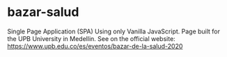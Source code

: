 # bazar-salud
Single Page Application (SPA) Using only Vanilla JavaScript. Page built for the UPB University in Medellin. See on the official website: https://www.upb.edu.co/es/eventos/bazar-de-la-salud-2020
